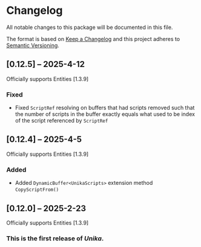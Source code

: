 # Changelog

All notable changes to this package will be documented in this file.

The format is based on [Keep a Changelog](http://keepachangelog.com/en/1.0.0/)
and this project adheres to [Semantic
Versioning](http://semver.org/spec/v2.0.0.html).

## [0.12.5] – 2025-4-12

Officially supports Entities [1.3.9]

### Fixed

-   Fixed `ScriptRef` resolving on buffers that had scripts removed such that
    the number of scripts in the buffer exactly equals what used to be index of
    the script referenced by `ScriptRef`

## [0.12.4] – 2025-4-5

Officially supports Entities [1.3.9]

### Added

-   Added `DynamicBuffer<UnikaScripts>` extension method `CopyScriptFrom()`

## [0.12.0] – 2025-2-23

Officially supports Entities [1.3.9]

### This is the first release of *Unika*.
